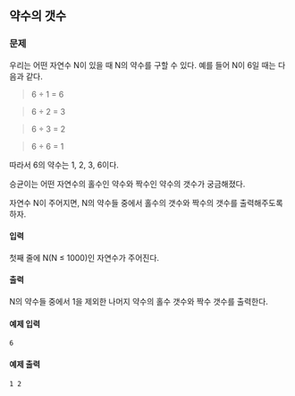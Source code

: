 ## 약수의 갯수

### 문제

우리는 어떤 자연수 N이 있을 때 N의 약수를 구할 수 있다. 예를 들어 N이 6일 때는 다음과 같다.

> 6 ÷ 1 = 6

> 6 ÷ 2 = 3

> 6 ÷ 3 = 2

> 6 ÷ 6 = 1

따라서 6의 약수는 1, 2, 3, 6이다.

승균이는 어떤 자연수의 홀수인 약수와 짝수인 약수의 갯수가 궁금해졌다.

자연수 N이 주어지면, N의 약수들 중에서 홀수의 갯수와 짝수의 갯수를 출력해주도록 하자.

#### 입력

첫째 줄에 N(N ≤ 1000)인 자연수가 주어진다.

#### 출력

N의 약수들 중에서 1을 제외한 나머지 약수의 홀수 갯수와 짝수 갯수를 출력한다.

#### 예제 입력

```
6
```

#### 예제 출력

```
1 2
```
